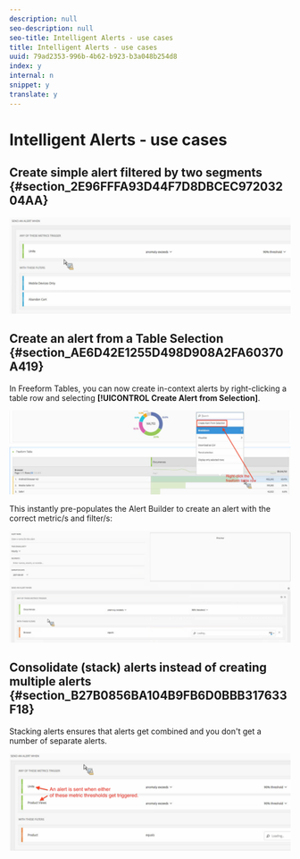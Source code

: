 ```yaml
---
description: null
seo-description: null
seo-title: Intelligent Alerts - use cases
title: Intelligent Alerts - use cases
uuid: 79ad2353-996b-4b62-b923-b3a048b254d8
index: y
internal: n
snippet: y
translate: y
---
```


# Intelligent Alerts - use cases


## Create simple alert filtered by two segments {#section_2E96FFFA93D44F7D8DBCEC97203204AA}


<!-- Update screenshots for better readability. -->
![](assets/alerts_example1.png) 

## Create an alert from a Table Selection {#section_AE6D42E1255D498D908A2FA60370A419}

In Freeform Tables, you can now create in-context alerts by right-clicking a table row and selecting **[!UICONTROL  Create Alert from Selection]**. 

![](assets/alert_selection.png) 

This instantly pre-populates the Alert Builder to create an alert with the correct metric/s and filter/s: 

![](assets/prepopulated_alert.png) 

## Consolidate (stack) alerts instead of creating multiple alerts {#section_B27B0856BA104B9FB6D0BBB317633F18}

Stacking alerts ensures that alerts get combined and you don't get a number of separate alerts. 

![](assets/alerts_example2.png) 
